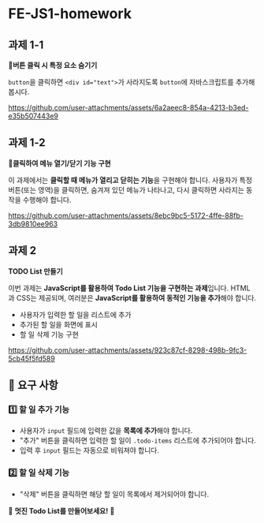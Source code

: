 # FE-JS1-homework

## **과제 1-1**
**📌버튼 클릭 시 특정 요소 숨기기**

`button`을 클릭하면 `<div id="text">`가 사라지도록 `button`에 자바스크립트를 추가해봅시다.

https://github.com/user-attachments/assets/6a2aeec8-854a-4213-b3ed-e35b507443e9

    
## **과제 1-2**
**📌클릭하여 메뉴 열기/닫기 기능 구현**

이 과제에서는 **클릭할 때 메뉴가 열리고 닫히는 기능**을 구현해야 합니다. 사용자가 특정 버튼(또는 영역)을 클릭하면, 숨겨져 있던 메뉴가 나타나고, 다시 클릭하면 사라지는 동작을 수행해야 합니다.

https://github.com/user-attachments/assets/8ebc9bc5-5172-4ffe-88fb-3db9810ee963


## **과제 2**
**TODO List 만들기**

이번 과제는 **JavaScript를 활용하여 Todo List 기능을 구현하는 과제**입니다. HTML과 CSS는 제공되며, 여러분은 **JavaScript를 활용하여 동적인 기능을 추가**해야 합니다.

- 사용자가 입력한 할 일을 리스트에 추가
- 추가된 할 일을 화면에 표시
- 할 일 삭제 기능 구현


https://github.com/user-attachments/assets/923c87cf-8298-498b-9fc3-5cb45f5fd589


## 📌 **요구 사항**

### 1️⃣ **할 일 추가 기능**

- 사용자가 `input` 필드에 입력한 값을 **목록에 추가**해야 합니다.
- "추가" 버튼을 클릭하면 입력한 할 일이 `.todo-items` 리스트에 추가되어야 합니다.
- 입력 후 `input` 필드는 자동으로 비워져야 합니다.

### 2️⃣ **할 일 삭제 기능**

- "삭제" 버튼을 클릭하면 해당 할 일이 목록에서 제거되어야 합니다.

🚀 **멋진 Todo List를 만들어보세요!** 🚀
